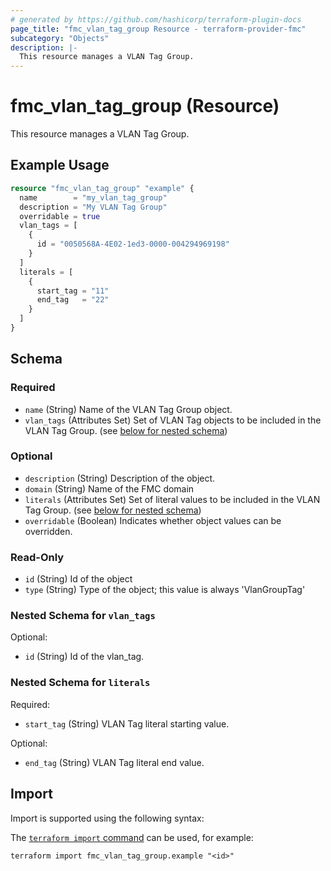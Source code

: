 ```yaml
---
# generated by https://github.com/hashicorp/terraform-plugin-docs
page_title: "fmc_vlan_tag_group Resource - terraform-provider-fmc"
subcategory: "Objects"
description: |-
  This resource manages a VLAN Tag Group.
---
```


# fmc_vlan_tag_group (Resource)

This resource manages a VLAN Tag Group.

## Example Usage

```terraform
resource "fmc_vlan_tag_group" "example" {
  name        = "my_vlan_tag_group"
  description = "My VLAN Tag Group"
  overridable = true
  vlan_tags = [
    {
      id = "0050568A-4E02-1ed3-0000-004294969198"
    }
  ]
  literals = [
    {
      start_tag = "11"
      end_tag   = "22"
    }
  ]
}
```

<!-- schema generated by tfplugindocs -->
## Schema

### Required

- `name` (String) Name of the VLAN Tag Group object.
- `vlan_tags` (Attributes Set) Set of VLAN Tag objects to be included in the VLAN Tag Group. (see [below for nested schema](#nestedatt--vlan_tags))

### Optional

- `description` (String) Description of the object.
- `domain` (String) Name of the FMC domain
- `literals` (Attributes Set) Set of literal values to be included in the VLAN Tag Group. (see [below for nested schema](#nestedatt--literals))
- `overridable` (Boolean) Indicates whether object values can be overridden.

### Read-Only

- `id` (String) Id of the object
- `type` (String) Type of the object; this value is always 'VlanGroupTag'

<a id="nestedatt--vlan_tags"></a>
### Nested Schema for `vlan_tags`

Optional:

- `id` (String) Id of the vlan_tag.


<a id="nestedatt--literals"></a>
### Nested Schema for `literals`

Required:

- `start_tag` (String) VLAN Tag literal starting value.

Optional:

- `end_tag` (String) VLAN Tag literal end value.

## Import

Import is supported using the following syntax:

The [`terraform import` command](https://developer.hashicorp.com/terraform/cli/commands/import) can be used, for example:

```shell
terraform import fmc_vlan_tag_group.example "<id>"
```
